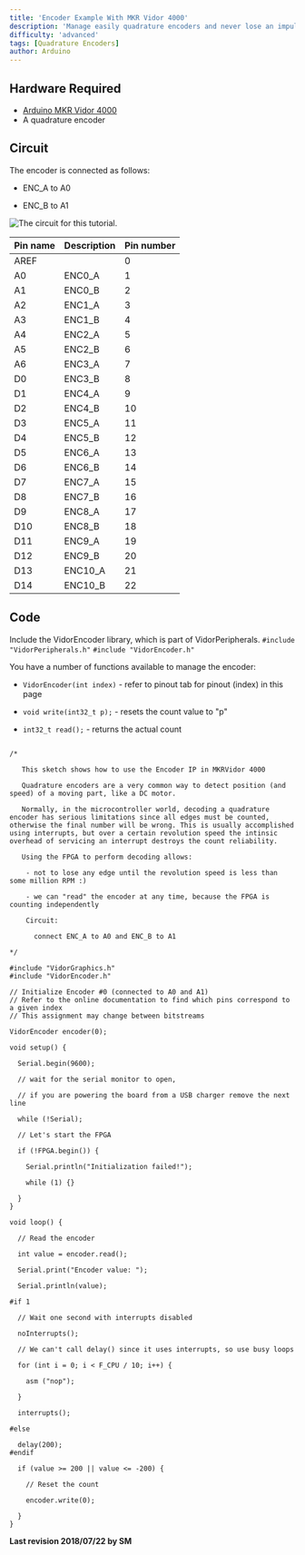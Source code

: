 ```yaml
---
title: 'Encoder Example With MKR Vidor 4000'
description: 'Manage easily quadrature encoders and never lose an impulse with the MKR Vidor 4000.'
difficulty: 'advanced'
tags: [Quadrature Encoders]
author: Arduino
---
```


## Hardware Required

- [Arduino MKR Vidor 4000](https://store.arduino.cc/arduino-vidor-4000)
- A quadrature encoder

## Circuit

The encoder is connected as follows:

- ENC_A to A0

- ENC_B to A1

![The circuit for this tutorial.](assets/vidor-circuit.png)

| Pin name | Description | Pin number |
| -------- | ----------- | ---------- |
| AREF     |             | 0          |
| A0       | ENC0_A      | 1          |
| A1       | ENC0_B      | 2          |
| A2       | ENC1_A      | 3          |
| A3       | ENC1_B      | 4          |
| A4       | ENC2_A      | 5          |
| A5       | ENC2_B      | 6          |
| A6       | ENC3_A      | 7          |
| D0       | ENC3_B      | 8          |
| D1       | ENC4_A      | 9          |
| D2       | ENC4_B      | 10         |
| D3       | ENC5_A      | 11         |
| D4       | ENC5_B      | 12         |
| D5       | ENC6_A      | 13         |
| D6       | ENC6_B      | 14         |
| D7       | ENC7_A      | 15         |
| D8       | ENC7_B      | 16         |
| D9       | ENC8_A      | 17         |
| D10      | ENC8_B      | 18         |
| D11      | ENC9_A      | 19         |
| D12      | ENC9_B      | 20         |
| D13      | ENC10_A     | 21         |
| D14      | ENC10_B     | 22         |

## Code

Include the VidorEncoder library, which is part of VidorPeripherals.
`#include "VidorPeripherals.h"`
`#include "VidorEncoder.h"`

You have a number of functions available to manage the encoder:

- `VidorEncoder(int index)` - refer to pinout tab for pinout (index) in this page

- `void write(int32_t p);` - resets the count value to "p"

- `int32_t read();` - returns the actual count

```arduino

/*

   This sketch shows how to use the Encoder IP in MKRVidor 4000

   Quadrature encoders are a very common way to detect position (and speed) of a moving part, like a DC motor.

   Normally, in the microcontroller world, decoding a quadrature encoder has serious limitations since all edges must be counted, otherwise the final number will be wrong. This is usually accomplished using interrupts, but over a certain revolution speed the intinsic overhead of servicing an interrupt destroys the count reliability.

   Using the FPGA to perform decoding allows:

    - not to lose any edge until the revolution speed is less than some million RPM :)

    - we can "read" the encoder at any time, because the FPGA is counting independently

    Circuit:

      connect ENC_A to A0 and ENC_B to A1

*/

#include "VidorGraphics.h"
#include "VidorEncoder.h"

// Initialize Encoder #0 (connected to A0 and A1)
// Refer to the online documentation to find which pins correspond to a given index
// This assignment may change between bitstreams

VidorEncoder encoder(0);

void setup() {

  Serial.begin(9600);

  // wait for the serial monitor to open,

  // if you are powering the board from a USB charger remove the next line

  while (!Serial);

  // Let's start the FPGA

  if (!FPGA.begin()) {

    Serial.println("Initialization failed!");

    while (1) {}

  }
}

void loop() {

  // Read the encoder

  int value = encoder.read();

  Serial.print("Encoder value: ");

  Serial.println(value);

#if 1

  // Wait one second with interrupts disabled

  noInterrupts();

  // We can't call delay() since it uses interrupts, so use busy loops

  for (int i = 0; i < F_CPU / 10; i++) {

    asm ("nop");

  }

  interrupts();

#else

  delay(200);
#endif

  if (value >= 200 || value <= -200) {

    // Reset the count

    encoder.write(0);

  }
}
```


**Last revision 2018/07/22 by SM**
